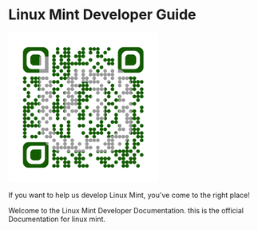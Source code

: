 # Linux Mint Developer Guide

![QR Code](./images/qr.png)

If you want to help us develop Linux Mint, you've come to the right place!

Welcome to the Linux Mint Developer Documentation.
this is the official Documentation for linux mint.
